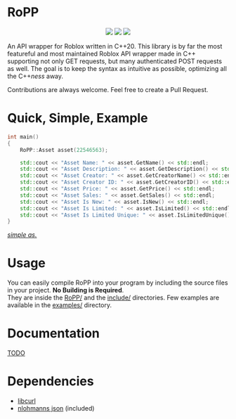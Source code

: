 

RoPP
=========

<p align="center">
  <img src="https://img.shields.io/github/license/sightem/ropp">
  <img src="https://img.shields.io/github/issues/sightem/ropp">
  <img src="https://img.shields.io/github/commit-activity/w/sightem/ropp">
</p>

An API wrapper for Roblox written in C++20. This library is by far the most featureful and most maintained Roblox API wrapper made in C++ supporting not only GET requests, but many authenticated POST requests as well. The goal is to keep the syntax as intuitive as possible, optimizing all the C++*ness* away.

Contributions are always welcome. Feel free to create a Pull Request.

Quick, Simple, Example
=========
```cpp
int main()
{
    RoPP::Asset asset(22546563);

    std::cout << "Asset Name: " << asset.GetName() << std::endl;
    std::cout << "Asset Description: " << asset.GetDescription() << std::endl;
    std::cout << "Asset Creator: " << asset.GetCreatorName() << std::endl;
    std::cout << "Asset Creator ID: " << asset.GetCreatorID() << std::endl;
    std::cout << "Asset Price: " << asset.GetPrice() << std::endl;
    std::cout << "Asset Sales: " << asset.GetSales() << std::endl;
    std::cout << "Asset Is New: " << asset.IsNew() << std::endl;
    std::cout << "Asset Is Limited: " << asset.IsLimited() << std::endl;
    std::cout << "Asset Is Limited Unique: " << asset.IsLimitedUnique() << std::endl;
}
```
[*simple as.*](https://github.com/Sightem/RoPP/tree/master/examples)

Usage
=========

You can easily compile RoPP into your program by including the source files in your project. **No Building is Required**.    
They are inside the [RoPP/](https://github.com/Sightem/RoPP/tree/master/RoPP) and the [include/](https://github.com/Sightem/RoPP/tree/master/include) directories. Few examples are available in the [examples/](https://github.com/Sightem/RoPP/tree/master/examples) directory.

Documentation
=========
[TODO](https://github.com/Sightem/RoPP/wiki)

Dependencies
=========
- [libcurl](https://curl.se/libcurl/)
- [nlohmanns json](https://github.com/nlohmann/json) (included)
